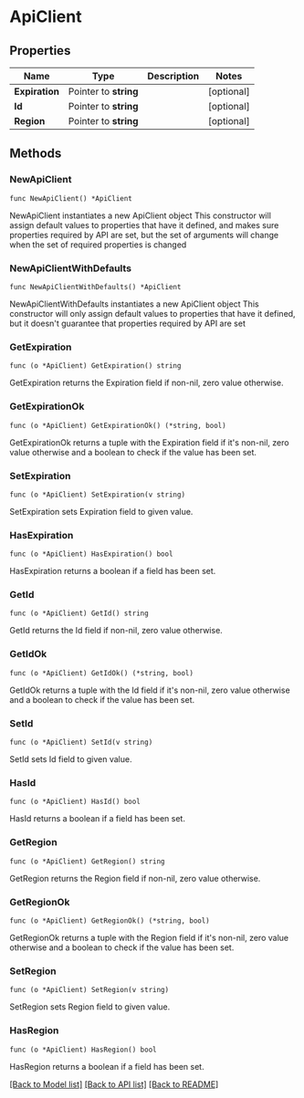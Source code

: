 # ApiClient

## Properties

Name | Type | Description | Notes
------------ | ------------- | ------------- | -------------
**Expiration** | Pointer to **string** |  | [optional] 
**Id** | Pointer to **string** |  | [optional] 
**Region** | Pointer to **string** |  | [optional] 

## Methods

### NewApiClient

`func NewApiClient() *ApiClient`

NewApiClient instantiates a new ApiClient object
This constructor will assign default values to properties that have it defined,
and makes sure properties required by API are set, but the set of arguments
will change when the set of required properties is changed

### NewApiClientWithDefaults

`func NewApiClientWithDefaults() *ApiClient`

NewApiClientWithDefaults instantiates a new ApiClient object
This constructor will only assign default values to properties that have it defined,
but it doesn't guarantee that properties required by API are set

### GetExpiration

`func (o *ApiClient) GetExpiration() string`

GetExpiration returns the Expiration field if non-nil, zero value otherwise.

### GetExpirationOk

`func (o *ApiClient) GetExpirationOk() (*string, bool)`

GetExpirationOk returns a tuple with the Expiration field if it's non-nil, zero value otherwise
and a boolean to check if the value has been set.

### SetExpiration

`func (o *ApiClient) SetExpiration(v string)`

SetExpiration sets Expiration field to given value.

### HasExpiration

`func (o *ApiClient) HasExpiration() bool`

HasExpiration returns a boolean if a field has been set.

### GetId

`func (o *ApiClient) GetId() string`

GetId returns the Id field if non-nil, zero value otherwise.

### GetIdOk

`func (o *ApiClient) GetIdOk() (*string, bool)`

GetIdOk returns a tuple with the Id field if it's non-nil, zero value otherwise
and a boolean to check if the value has been set.

### SetId

`func (o *ApiClient) SetId(v string)`

SetId sets Id field to given value.

### HasId

`func (o *ApiClient) HasId() bool`

HasId returns a boolean if a field has been set.

### GetRegion

`func (o *ApiClient) GetRegion() string`

GetRegion returns the Region field if non-nil, zero value otherwise.

### GetRegionOk

`func (o *ApiClient) GetRegionOk() (*string, bool)`

GetRegionOk returns a tuple with the Region field if it's non-nil, zero value otherwise
and a boolean to check if the value has been set.

### SetRegion

`func (o *ApiClient) SetRegion(v string)`

SetRegion sets Region field to given value.

### HasRegion

`func (o *ApiClient) HasRegion() bool`

HasRegion returns a boolean if a field has been set.


[[Back to Model list]](../README.md#documentation-for-models) [[Back to API list]](../README.md#documentation-for-api-endpoints) [[Back to README]](../README.md)


